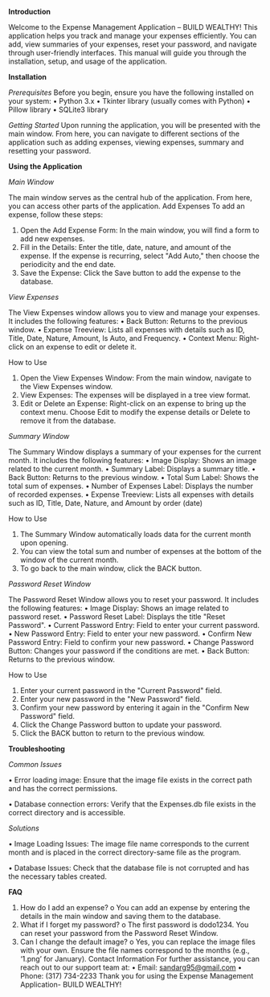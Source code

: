 **Introduction**

Welcome to the Expense Management Application – BUILD WEALTHY! This application helps you track and manage your expenses efficiently. You can add, view summaries of your expenses, reset your password, and navigate through user-friendly interfaces. This manual will guide you through the installation, setup, and usage of the application.

**Installation**

_Prerequisites_
Before you begin, ensure you have the following installed on your system:
•	Python 3.x
•	Tkinter library (usually comes with Python)
•	Pillow library
•	SQLite3 library

_Getting Started_
Upon running the application, you will be presented with the main window. From here, you can navigate to different sections of the application such as adding expenses, viewing expenses, summary and resetting your password.

**Using the Application**

_Main Window_

The main window serves as the central hub of the application. From here, you can access other parts of the application.
Add Expenses
To add an expense, follow these steps:
1.	Open the Add Expense Form: In the main window, you will find a form to add new expenses.
2.	Fill in the Details: Enter the title, date, nature, and amount of the expense. If the expense is recurring, select "Add Auto," then choose the periodicity and the end date.
3.	Save the Expense: Click the Save button to add the expense to the database.
   
_View Expenses_

The View Expenses window allows you to view and manage your expenses. It includes the following features:
•	Back Button: Returns to the previous window.
•	Expense Treeview: Lists all expenses with details such as ID, Title, Date, Nature, Amount, Is Auto, and Frequency.
•	Context Menu: Right-click on an expense to edit or delete it.

How to Use
1.	Open the View Expenses Window: From the main window, navigate to the View Expenses window.
2.	View Expenses: The expenses will be displayed in a tree view format.
3.	Edit or Delete an Expense: Right-click on an expense to bring up the context menu. Choose Edit to modify the expense details or Delete to remove it from the database.
   
_Summary Window_

The Summary Window displays a summary of your expenses for the current month. It includes the following features:
•	Image Display: Shows an image related to the current month.
•	Summary Label: Displays a summary title.
•	Back Button: Returns to the previous window.
•	Total Sum Label: Shows the total sum of expenses.
•	Number of Expenses Label: Displays the number of recorded expenses.
•	Expense Treeview: Lists all expenses with details such as ID, Title, Date, Nature, and Amount by order (date)

How to Use
1.	The Summary Window automatically loads data for the current month upon opening.
2.	You can view the total sum and number of expenses at the bottom of the window of the current month.
3.	To go back to the main window, click the BACK button.
   
_Password Reset Window_

The Password Reset Window allows you to reset your password. It includes the following features:
•	Image Display: Shows an image related to password reset.
•	Password Reset Label: Displays the title "Reset Password".
•	Current Password Entry: Field to enter your current password.
•	New Password Entry: Field to enter your new password.
•	Confirm New Password Entry: Field to confirm your new password.
•	Change Password Button: Changes your password if the conditions are met.
•	Back Button: Returns to the previous window.

How to Use
1.	Enter your current password in the "Current Password" field.
2.	Enter your new password in the "New Password" field.
3.	Confirm your new password by entering it again in the "Confirm New Password" field.
4.	Click the Change Password button to update your password.
5.	Click the BACK button to return to the previous window.
   
**Troubleshooting**

_Common Issues_

•	Error loading image: Ensure that the image file exists in the correct path and has the correct permissions.

•	Database connection errors: Verify that the Expenses.db file exists in the correct directory and is accessible.

_Solutions_

•	Image Loading Issues: The image file name corresponds to the current month and is placed in the correct directory-same file as the program.

•	Database Issues: Check that the database file is not corrupted and has the necessary tables created.

**FAQ**
1.	How do I add an expense?
o	You can add an expense by entering the details in the main window and saving them to the database.
2.	What if I forget my password?
o	The first password is dodo1234. You can reset your password from the Password Reset Window.
3.	Can I change the default image?
o	Yes, you can replace the image files with your own. Ensure the file names correspond to the months (e.g., ‘1.png’ for January).
Contact Information
For further assistance, you can reach out to our support team at:
•	Email: sandarg95@gmail.com
•	Phone: (317) 734-2233
Thank you for using the Expense Management Application- BUILD WEALTHY!
